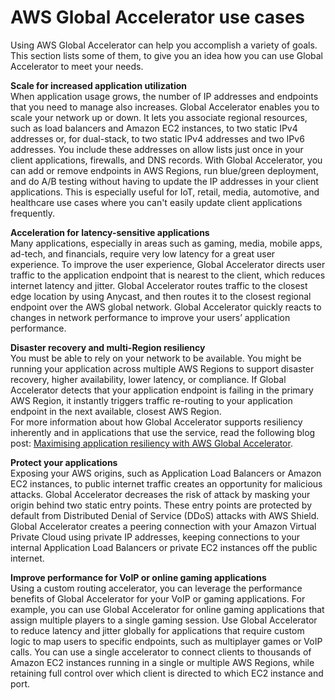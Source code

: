 # AWS Global Accelerator use cases<a name="introduction-benefits-of-migrating"></a>

Using AWS Global Accelerator can help you accomplish a variety of goals\. This section lists some of them, to give you an idea how you can use Global Accelerator to meet your needs\.

**Scale for increased application utilization**  
When application usage grows, the number of IP addresses and endpoints that you need to manage also increases\. Global Accelerator enables you to scale your network up or down\. It lets you associate regional resources, such as load balancers and Amazon EC2 instances, to two static IPv4 addresses or, for dual\-stack, to two static IPv4 addresses and two IPv6 addresses\. You include these addresses on allow lists just once in your client applications, firewalls, and DNS records\. With Global Accelerator, you can add or remove endpoints in AWS Regions, run blue/green deployment, and do A/B testing without having to update the IP addresses in your client applications\. This is especially useful for IoT, retail, media, automotive, and healthcare use cases where you can't easily update client applications frequently\.

**Acceleration for latency\-sensitive applications**  
Many applications, especially in areas such as gaming, media, mobile apps, ad\-tech, and financials, require very low latency for a great user experience\. To improve the user experience, Global Accelerator directs user traffic to the application endpoint that is nearest to the client, which reduces internet latency and jitter\. Global Accelerator routes traffic to the closest edge location by using Anycast, and then routes it to the closest regional endpoint over the AWS global network\. Global Accelerator quickly reacts to changes in network performance to improve your users’ application performance\. 

**Disaster recovery and multi\-Region resiliency**  
You must be able to rely on your network to be available\. You might be running your application across multiple AWS Regions to support disaster recovery, higher availability, lower latency, or compliance\. If Global Accelerator detects that your application endpoint is failing in the primary AWS Region, it instantly triggers traffic re\-routing to your application endpoint in the next available, closest AWS Region\.  
For more information about how Global Accelerator supports resiliency inherently and in applications that use the service, read the following blog post: [ Maximising application resiliency with AWS Global Accelerator](http://aws.amazon.com/blogs/networking-and-content-delivery/maximising-application-resiliency-with-aws-global-accelerator/)\.

**Protect your applications**  
Exposing your AWS origins, such as Application Load Balancers or Amazon EC2 instances, to public internet traffic creates an opportunity for malicious attacks\. Global Accelerator decreases the risk of attack by masking your origin behind two static entry points\. These entry points are protected by default from Distributed Denial of Service \(DDoS\) attacks with AWS Shield\. Global Accelerator creates a peering connection with your Amazon Virtual Private Cloud using private IP addresses, keeping connections to your internal Application Load Balancers or private EC2 instances off the public internet\.

**Improve performance for VoIP or online gaming applications**  
Using a custom routing accelerator, you can leverage the performance benefits of Global Accelerator for your VoIP or gaming applications\. For example, you can use Global Accelerator for online gaming applications that assign multiple players to a single gaming session\. Use Global Accelerator to reduce latency and jitter globally for applications that require custom logic to map users to specific endpoints, such as multiplayer games or VoIP calls\. You can use a single accelerator to connect clients to thousands of Amazon EC2 instances running in a single or multiple AWS Regions, while retaining full control over which client is directed to which EC2 instance and port\.